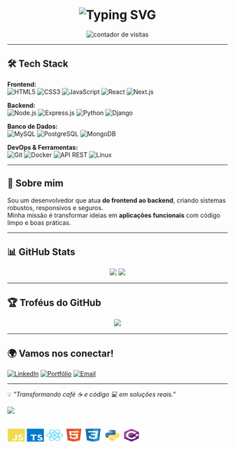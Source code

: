 <!-- GIF animado com efeito neon no nome -->
<h1 align="center">
  <img src="https://readme-typing-svg.herokuapp.com?font=Neon&size=40&color=00F5FF&center=true&vCenter=true&width=800&height=60&lines=DUCAT1;Full+Stack+Developer" alt="Typing SVG">
</h1>

<!-- Contador de visitas -->
<p align="center">
  <img src="https://komarev.com/ghpvc/?username=DUCAT1DU&color=brightgreen&style=for-the-badge&label=VISITAS+NO+PERFIL" alt="contador de visitas" />
</p>

---

## 🛠️ Tech Stack

**Frontend:**  
![HTML5](https://img.shields.io/badge/HTML5-E34F26?style=for-the-badge&logo=html5&logoColor=white)
![CSS3](https://img.shields.io/badge/CSS3-1572B6?style=for-the-badge&logo=css3&logoColor=white)
![JavaScript](https://img.shields.io/badge/JavaScript-F7DF1E?style=for-the-badge&logo=javascript&logoColor=black)
![React](https://img.shields.io/badge/React-20232A?style=for-the-badge&logo=react&logoColor=61DAFB)
![Next.js](https://img.shields.io/badge/Next.js-000000?style=for-the-badge&logo=nextdotjs&logoColor=white)

**Backend:**  
![Node.js](https://img.shields.io/badge/Node.js-339933?style=for-the-badge&logo=node.js&logoColor=white)
![Express.js](https://img.shields.io/badge/Express.js-000000?style=for-the-badge&logo=express&logoColor=white)
![Python](https://img.shields.io/badge/Python-3776AB?style=for-the-badge&logo=python&logoColor=white)
![Django](https://img.shields.io/badge/Django-092E20?style=for-the-badge&logo=django&logoColor=white)

**Banco de Dados:**  
![MySQL](https://img.shields.io/badge/MySQL-005C84?style=for-the-badge&logo=mysql&logoColor=white)
![PostgreSQL](https://img.shields.io/badge/PostgreSQL-316192?style=for-the-badge&logo=postgresql&logoColor=white)
![MongoDB](https://img.shields.io/badge/MongoDB-4EA94B?style=for-the-badge&logo=mongodb&logoColor=white)

**DevOps & Ferramentas:**  
![Git](https://img.shields.io/badge/Git-F05033?style=for-the-badge&logo=git&logoColor=white)
![Docker](https://img.shields.io/badge/Docker-2496ED?style=for-the-badge&logo=docker&logoColor=white)
![API REST](https://img.shields.io/badge/API-02569B?style=for-the-badge&logo=swagger&logoColor=white)
![Linux](https://img.shields.io/badge/Linux-FCC624?style=for-the-badge&logo=linux&logoColor=black)

---

## 📌 Sobre mim
Sou um desenvolvedor que atua **do frontend ao backend**, criando sistemas robustos, responsivos e seguros.  
Minha missão é transformar ideias em **aplicações funcionais** com código limpo e boas práticas.  

---

## 📊 GitHub Stats

<p align="center">
  <img height="180em" src="https://github-readme-stats.vercel.app/api?username=DUCAT1DU&show_icons=true&theme=radical&include_all_commits=true&count_private=true"/>
  <img height="180em" src="https://github-readme-stats.vercel.app/api/top-langs/?username=DUCAT1DU&layout=compact&langs_count=7&theme=radical"/>
</p>

---

## 🏆 Troféus do GitHub

<p align="center">
  <img src="https://github-profile-trophy.vercel.app/?username=DUCAT1DU&theme=radical&no-frame=true&no-bg=true&margin-w=4">
</p>

---

## 🌍 Vamos nos conectar!
[![LinkedIn](https://img.shields.io/badge/LinkedIn-0A66C2?style=for-the-badge&logo=linkedin&logoColor=white)](www.linkedin.com/in/gabriel-ducati-578871323)
[![Portfólio](https://img.shields.io/badge/Portfólio-000000?style=for-the-badge&logo=About.me&logoColor=white)](https://seuportfolio.com)
[![Email](https://img.shields.io/badge/Email-D14836?style=for-the-badge&logo=gmail&logoColor=white)](mailto:seuemail@gmail.com)

---
💡 *"Transformando café ☕ e código 💻 em soluções reais."*
<picture>

  <source
    srcset="https://github-readme-stats.vercel.app/api?username=DUCAT1-blip&show_icons=true&theme=default"
    media="(prefers-color-scheme: dark)"
  />
  <source
    srcset="https://github-readme-stats.vercel.app/api?username=anuraghazra&show_icons=true"
    media="(prefers-color-scheme: light), (prefers-color-scheme: no-preference)"
  />
  <img src="https://github-readme-stats.vercel.app/api?username=anuraghazra&show_icons=true" />
</picture>

<div style="display: inline_block"><br>
  <img align="center" alt="DUCAT1-Js" height="30" width="40" src="https://raw.githubusercontent.com/devicons/devicon/master/icons/javascript/javascript-plain.svg">
  <img align="center" alt="DUCAT1-Ts" height="30" width="40" src="https://raw.githubusercontent.com/devicons/devicon/master/icons/typescript/typescript-plain.svg">
  <img align="center" alt="DUCAT1-React" height="30" width="40" src="https://raw.githubusercontent.com/devicons/devicon/master/icons/react/react-original.svg">
  <img align="center" alt="DUCAT1-HTML" height="30" width="40" src="https://raw.githubusercontent.com/devicons/devicon/master/icons/html5/html5-original.svg">
  <img align="center" alt="DUCATI-CSS" height="30" width="40" src="https://raw.githubusercontent.com/devicons/devicon/master/icons/css3/css3-original.svg">
  <img align="center" alt="DUCAT1-Python" height="30" width="40" src="https://raw.githubusercontent.com/devicons/devicon/master/icons/python/python-original.svg">
  <img align="center" alt="DUCAT1-Csharp" height="30" width="40" src="https://raw.githubusercontent.com/devicons/devicon/master/icons/csharp/csharp-original.svg">
</div>
  
  ##
 
